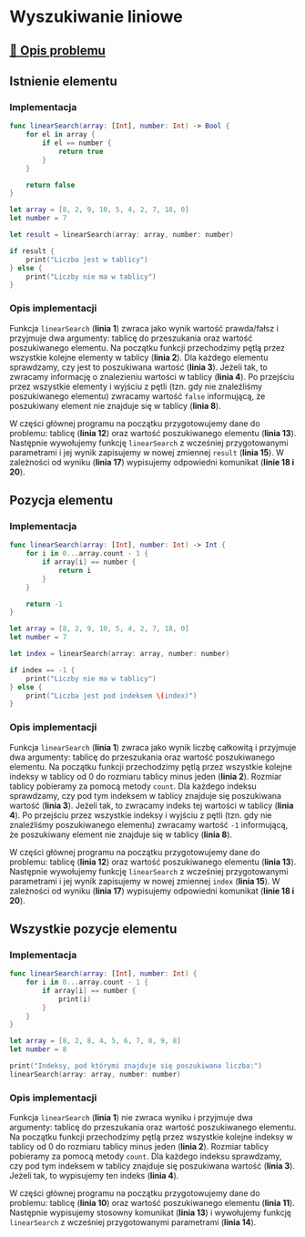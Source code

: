 # Wyszukiwanie liniowe

## [:link: Opis problemu](../../../../algorithms/searching/linear-search.md)

## Istnienie elementu

### Implementacja

```swift linenums="1"
func linearSearch(array: [Int], number: Int) -> Bool {
    for el in array {
        if el == number {
            return true
        }
    }

    return false
}

let array = [8, 2, 9, 10, 5, 4, 2, 7, 18, 0]
let number = 7

let result = linearSearch(array: array, number: number)

if result {
    print("Liczba jest w tablicy")
} else {
    print("Liczby nie ma w tablicy")
}
```

### Opis implementacji

Funkcja `linearSearch` (**linia 1**) zwraca jako wynik wartość prawda/fałsz i przyjmuje dwa argumenty: tablicę do przeszukania oraz wartość poszukiwanego elementu. Na początku funkcji przechodzimy pętlą przez wszystkie kolejne elementy w tablicy (**linia 2**). Dla każdego elementu sprawdzamy, czy jest to poszukiwana wartość (**linia 3**). Jeżeli tak, to zwracamy informację o znalezieniu wartości w tablicy (**linia 4**). Po przejściu przez wszystkie elementy i wyjściu z pętli (tzn. gdy nie znaleźliśmy poszukiwanego elementu) zwracamy wartość `false` informującą, że poszukiwany element nie znajduje się w tablicy (**linia 8**).

W części głównej programu na początku przygotowujemy dane do problemu: tablicę (**linia 12**) oraz wartość poszukiwanego elementu (**linia 13**). Następnie wywołujemy funkcję `linearSearch` z wcześniej przygotowanymi parametrami i jej wynik zapisujemy w nowej zmiennej `result` (**linia 15**). W zależności od wyniku (**linia 17**) wypisujemy odpowiedni komunikat (**linie 18 i 20**).

## Pozycja elementu

### Implementacja

```swift linenums="1"
func linearSearch(array: [Int], number: Int) -> Int {
    for i in 0...array.count - 1 {
        if array[i] == number {
            return i
        }
    }

    return -1
}

let array = [8, 2, 9, 10, 5, 4, 2, 7, 18, 0]
let number = 7

let index = linearSearch(array: array, number: number)

if index == -1 {
    print("Liczby nie ma w tablicy")
} else {
    print("Liczba jest pod indeksem \(index)")
}
```

### Opis implementacji

Funkcja `linearSearch` (**linia 1**) zwraca jako wynik liczbę całkowitą i przyjmuje dwa argumenty: tablicę do przeszukania oraz wartość poszukiwanego elementu. Na początku funkcji przechodzimy pętlą przez wszystkie kolejne indeksy w tablicy od $0$ do rozmiaru tablicy minus jeden (**linia 2**). Rozmiar tablicy pobieramy za pomocą metody `count`. Dla każdego indeksu sprawdzamy, czy pod tym indeksem w tablicy znajduje się poszukiwana wartość (**linia 3**). Jeżeli tak, to zwracamy indeks tej wartości w tablicy (**linia 4**). Po przejściu przez wszystkie indeksy i wyjściu z pętli (tzn. gdy nie znaleźliśmy poszukiwanego elementu) zwracamy wartość `-1` informującą, że poszukiwany element nie znajduje się w tablicy (**linia 8**).

W części głównej programu na początku przygotowujemy dane do problemu: tablicę (**linia 12**) oraz wartość poszukiwanego elementu (**linia 13**). Następnie wywołujemy funkcję `linearSearch` z wcześniej przygotowanymi parametrami i jej wynik zapisujemy w nowej zmiennej `index` (**linia 15**). W zależności od wyniku (**linia 17**) wypisujemy odpowiedni komunikat (**linie 18 i 20**).

## Wszystkie pozycje elementu

### Implementacja

```swift linenums="1"
func linearSearch(array: [Int], number: Int) {
    for i in 0...array.count - 1 {
        if array[i] == number {
            print(i)
        }
    }
}

let array = [8, 2, 8, 4, 5, 6, 7, 8, 9, 8]
let number = 8

print("Indeksy, pod którymi znajduje się poszukiwana liczba:")
linearSearch(array: array, number: number)
```

### Opis implementacji

Funkcja `linearSearch` (**linia 1**) nie zwraca wyniku i przyjmuje dwa argumenty: tablicę do przeszukania oraz wartość poszukiwanego elementu. Na początku funkcji przechodzimy pętlą przez wszystkie kolejne indeksy w tablicy od $0$ do rozmiaru tablicy minus jeden (**linia 2**). Rozmiar tablicy pobieramy za pomocą metody `count`. Dla każdego indeksu sprawdzamy, czy pod tym indeksem w tablicy znajduje się poszukiwana wartość (**linia 3**). Jeżeli tak, to wypisujemy ten indeks (**linia 4**).

W części głównej programu na początku przygotowujemy dane do problemu: tablicę (**linia 10**) oraz wartość poszukiwanego elementu (**linia 11**). Następnie wypisujemy stosowny komunikat (**linia 13**) i wywołujemy funkcję `linearSearch` z wcześniej przygotowanymi parametrami (**linia 14**).